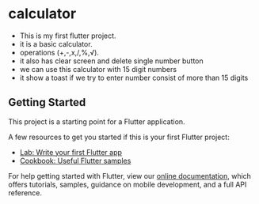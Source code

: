 # calculator
 - This is my first flutter project.
 - it is a basic calculator.
 - operations (+,-,x,/,%,√).
 - it also has clear screen and delete single number button
 - we can use this calculator with 15 digit numbers
 - it show a toast if we try to enter number consist of more than 15 digits
## Getting Started

This project is a starting point for a Flutter application.

A few resources to get you started if this is your first Flutter project:

- [Lab: Write your first Flutter app](https://flutter.dev/docs/get-started/codelab)
- [Cookbook: Useful Flutter samples](https://flutter.dev/docs/cookbook)

For help getting started with Flutter, view our
[online documentation](https://flutter.dev/docs), which offers tutorials,
samples, guidance on mobile development, and a full API reference.
